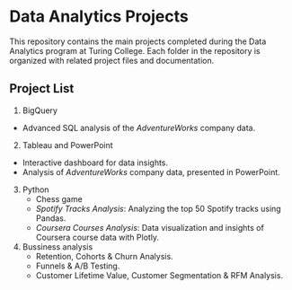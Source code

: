 # Data Analytics Projects

This repository contains the main projects completed during the Data Analytics program at Turing College. Each folder in the repository is organized with related project files and documentation.

## Project List

1. BigQuery
  -  Advanced SQL analysis of the _AdventureWorks_ company data.
2. Tableau and PowerPoint
  -  Interactive dashboard for data insights.
  -  Analysis of _AdventureWorks_ company data, presented in PowerPoint.
3. Python
   -  Chess game
   -  _Spotify Tracks Analysis_: Analyzing the top 50 Spotify tracks using Pandas.
   -  _Coursera Courses Analysis_: Data visualization and insights of Coursera course data with Plotly.
4. Bussiness analysis
   -  Retention, Cohorts & Churn Analysis.
   -  Funnels & A/B Testing.
   -  Customer Lifetime Value, Customer Segmentation & RFM Analysis.
